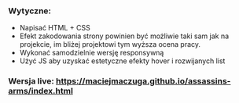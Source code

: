 

### Wytyczne:
- Napisać HTML + CSS
- Efekt zakodowania strony powinien być możliwie taki sam jak na projekcie, im bliżej projektowi tym wyższa ocena pracy.
- Wykonać samodzielnie wersję responsywną
- Użyć JS aby uzyskać estetyczne efekty hover i rozwijanych list 

### Wersja live: https://maciejmaczuga.github.io/assassins-arms/index.html
